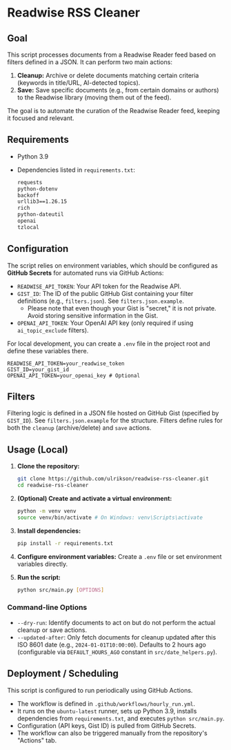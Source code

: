 # Readwise RSS Cleaner

## Goal

This script processes documents from a Readwise Reader feed based on filters defined in a JSON. It can perform two main actions:

1. **Cleanup:** Archive or delete documents matching certain criteria (keywords in title/URL, AI-detected topics).
2. **Save:** Save specific documents (e.g., from certain domains or authors) to the Readwise library (moving them out of the feed).

The goal is to automate the curation of the Readwise Reader feed, keeping it focused and relevant.

## Requirements

- Python 3.9
- Dependencies listed in `requirements.txt`:

    ```txt
    requests
    python-dotenv
    backoff
    urllib3==1.26.15
    rich
    python-dateutil
    openai
    tzlocal
    ```

## Configuration

The script relies on environment variables, which should be configured as **GitHub Secrets** for automated runs via GitHub Actions:

- `READWISE_API_TOKEN`: Your API token for the Readwise API.
- `GIST_ID`: The ID of the public GitHub Gist containing your filter definitions (e.g., `filters.json`). See `filters.json.example`.
  - Please note that even though your Gist is "secret," it is not private. Avoid storing sensitive information in the Gist.
- `OPENAI_API_TOKEN`: Your OpenAI API key (only required if using `ai_topic_exclude` filters).

For local development, you can create a `.env` file in the project root and define these variables there.

```.env
READWISE_API_TOKEN=your_readwise_token
GIST_ID=your_gist_id
OPENAI_API_TOKEN=your_openai_key # Optional
```

## Filters

Filtering logic is defined in a JSON file hosted on GitHub Gist (specified by `GIST_ID`). See `filters.json.example` for the structure. Filters define rules for both the `cleanup` (archive/delete) and `save` actions.

## Usage (Local)

1. **Clone the repository:**

    ```sh
    git clone https://github.com/ulrikson/readwise-rss-cleaner.git
    cd readwise-rss-cleaner
    ```

2. **(Optional) Create and activate a virtual environment:**

    ```sh
    python -m venv venv
    source venv/bin/activate # On Windows: venv\Scripts\activate
    ```

3. **Install dependencies:**

    ```sh
    pip install -r requirements.txt
    ```

4. **Configure environment variables:** Create a `.env` file or set environment variables directly.
5. **Run the script:**

    ```sh
    python src/main.py [OPTIONS]
    ```

### Command-line Options

- `--dry-run`: Identify documents to act on but do not perform the actual cleanup or save actions.
- `--updated-after`: Only fetch documents for cleanup updated after this ISO 8601 date (e.g., `2024-01-01T10:00:00`). Defaults to 2 hours ago (configurable via `DEFAULT_HOURS_AGO` constant in `src/date_helpers.py`).

## Deployment / Scheduling

This script is configured to run periodically using GitHub Actions.

- The workflow is defined in `.github/workflows/hourly_run.yml`.
- It runs on the `ubuntu-latest` runner, sets up Python 3.9, installs dependencies from `requirements.txt`, and executes `python src/main.py`.
- Configuration (API keys, Gist ID) is pulled from GitHub Secrets.
- The workflow can also be triggered manually from the repository's "Actions" tab.
